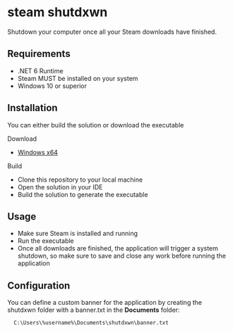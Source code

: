 # steam shutdxwn
Shutdown your computer once all your Steam downloads have finished.


## Requirements
  - .NET 6 Runtime
  - Steam MUST be installed on your system
  - Windows 10 or superior


## Installation
You can either build the solution or download the executable

Download
  - [Windows x64](https://github.com/bubblxs/steam-shutdxwn/releases/latest)

Build
  - Clone this repository to your local machine
  - Open the solution in your IDE
  - Build the solution to generate the executable


## Usage
  - Make sure Steam is installed and running
  - Run the executable
  - Once all downloads are finished, the application will trigger a system shutdown, so make sure to save and close any work before running the application


## Configuration
You can define a custom banner for the application by creating the shutdxwn folder with a banner.txt in the **Documents** folder:
```
  C:\Users\%username%\Documents\shutdxwn\banner.txt
```
